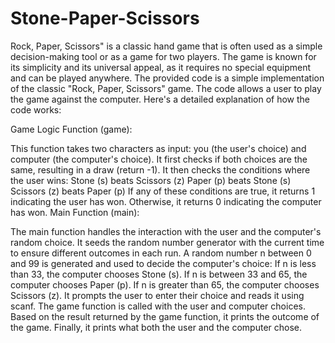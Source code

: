 # Stone-Paper-Scissors
Rock, Paper, Scissors" is a classic hand game that is often used as a simple decision-making tool or as a game for two players. The game is known for its simplicity and its universal appeal, as it requires no special equipment and can be played anywhere. 
The provided code is a simple implementation of the classic "Rock, Paper, Scissors" game. The code allows a user to play the game against the computer. Here's a detailed explanation of how the code works:

Game Logic Function (game):

This function takes two characters as input: you (the user's choice) and computer (the computer's choice).
It first checks if both choices are the same, resulting in a draw (return -1).
It then checks the conditions where the user wins:
Stone (s) beats Scissors (z)
Paper (p) beats Stone (s)
Scissors (z) beats Paper (p)
If any of these conditions are true, it returns 1 indicating the user has won.
Otherwise, it returns 0 indicating the computer has won.
Main Function (main):

The main function handles the interaction with the user and the computer's random choice.
It seeds the random number generator with the current time to ensure different outcomes in each run.
A random number n between 0 and 99 is generated and used to decide the computer's choice:
If n is less than 33, the computer chooses Stone (s).
If n is between 33 and 65, the computer chooses Paper (p).
If n is greater than 65, the computer chooses Scissors (z).
It prompts the user to enter their choice and reads it using scanf.
The game function is called with the user and computer choices.
Based on the result returned by the game function, it prints the outcome of the game.
Finally, it prints what both the user and the computer chose.
